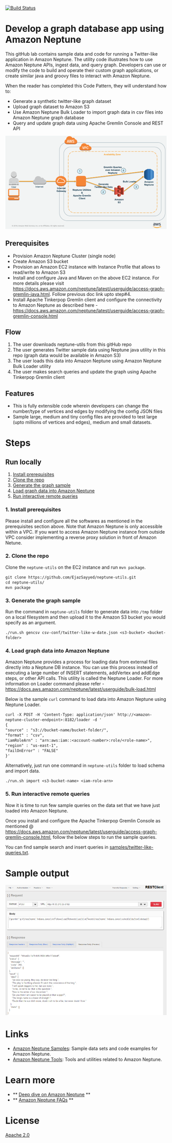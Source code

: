 [![Build Status](https://travis-ci.org/IBM/janusgraph-utils.svg?branch=master)](https://travis-ci.org/IBM/janusgraph-utils)

# Develop a graph database app using Amazon Neptune

This gitHub lab contains sample data and code for running a Twitter-like application in Amazon Neptune. The utility code illustrates how to use Amazon Neptune APIs, ingest data, and query graph. Developers can use or modify the code to build and operate their custom graph applications, or create similar java and groovy files to interact with Amazon Neptune.

When the reader has completed this Code Pattern, they will understand how to:
* Generate a synthetic twitter-like graph dataset
* Upload graph dataset to Amazon S3
* Use Amazon Neptune Bulk Loader to import graph data in csv files into Amazon Neptune graph database
* Query and update graph data using Apache Gremlin Console and REST API

![](doc/source/images/architecture.png)

## Prerequisites

- Provision Amazon Neptune Cluster (single node)
- Create Amazon S3 bucket 
- Provision an Amazon EC2 instance with Instance Profile that allows to read/write to Amazon S3
- Install and configure Java and Maven on the above EC2 instance. For more details please visit https://docs.aws.amazon.com/neptune/latest/userguide/access-graph-gremlin-java.html. Follow previous doc link upto step#4.
- Install Apache Tinkerpop Gremlin client and configure the connectivity to Amazon Neptune as described here - https://docs.aws.amazon.com/neptune/latest/userguide/access-graph-gremlin-console.html

## Flow

1. The user downloads neptune-utils from this gitHub repo
2. The user generates Twitter sample data using Neptune java utility in this repo (graph data would be available in Amazon S3)
3. The user loads this data into Amazon Neptune using Amazon Neptune Bulk Loader utility
4. The user makes search queries and update the graph using Apache Tinkerpop Gremlin client

## Features
* This is fully extensible code wherein developers can change the number/type of vertices and edges by modifying the config JSON files
* Sample large, medium and tiny config files are provided to test large (upto millions of vertices and edges), medium and small datasets.


# Steps
## Run locally
1. [Install prerequisites](#1-install-prerequisites)
2. [Clone the repo](#2-clone-the-repo)
3. [Generate the graph sample](#3-generate-the-graph-sample)
4. [Load graph data into Amazon Neptune](#4-load-graph-data-into-amazon-neptune)
5. [Run interactive remote queries](#5-run-interactive-remote-queries)

### 1. Install prerequisites
Please install and configure all the softwares as mentioned in the prerequisites section above.
Note that Amazon Neptune is only accessible within a VPC. If you want to access Amazon Neptune instance from outside VPC consider implementing a reverse proxy solution in front of Amazon Netune.


### 2. Clone the repo

Clone the `neptune-utils` on the EC2 instance and run `mvn package`.

```
git clone https://github.com/EjazSayyed/neptune-utils.git
cd neptune-utils/
mvn package
```

### 3. Generate the graph sample

Run the command in `neptune-utils` folder to generate data into `/tmp` folder on a local filesystem and then upload it to the Amazon S3 bucket you would specify as an argument.
```
./run.sh gencsv csv-conf/twitter-like-w-date.json <s3-bucket> <bucket-folder>
```

### 4. Load graph data into Amazon Neptune

Amazon Neptune provides a process for loading data from external files directly into a Neptune DB instance. You can use this process instead of executing a large number of INSERT statements, addVertex and addEdge steps, or other API calls.
This utility is called the Neptune Loader. For more information on Loader command please refer - https://docs.aws.amazon.com/neptune/latest/userguide/bulk-load.html

Below is the sample `curl` command to load data into Amazon Neptune using Neptune Loader.
```
curl -X POST -H 'Content-Type: application/json' http://<amazon-neptune-cluster-endpoint>:8182/loader -d '
{
"source" : "s3://bucket-name/bucket-folder/",
"format" : "csv",
"iamRoleArn" : "arn:aws:iam::<account-number>:role/<role-name>",
"region" : "us-east-1",
"failOnError" : "FALSE"
}'
```

Alternatively, just run one command in `neptune-utils` folder to
load schema and import data.
```
./run.sh import <s3-bucket-name> <iam-role-arn> 
```

### 5. Run interactive remote queries

Now it is time to run few sample queries on the data set that we have just loaded into Amazon Neptune.

Once you install and configure the Apache Tinkerpop Gremlin Console as mentioned @ https://docs.aws.amazon.com/neptune/latest/userguide/access-graph-gremlin-console.html, follow the below steps to run the sample queries.


You can find sample search and insert queries in [samples/twitter-like-queries.txt](samples/twitter-like-queries.txt).

# Sample output

![Sample output for "Find Indiana Jones' tweets that his followers retweeted"](doc/source/images/sample_output.png)

# Links
* [Amazon Neptune Samples](https://github.com/aws-samples/amazon-neptune-samples): Sample data sets and code examples for Amazon Neptune.
* [Amazon Neptune Tools](https://github.com/awslabs/amazon-neptune-tools): Tools and utilities related to Amazon Neptune.

# Learn more

* ** [Deep dive on Amazon Neptune](https://www.youtube.com/watch?v=6o1Ezf6NZ_E) **
* ** [Amazon Neptune FAQs](https://aws.amazon.com/neptune/faqs/) **

# License
[Apache 2.0](LICENSE)

